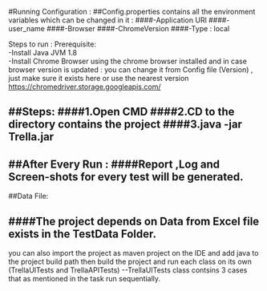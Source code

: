 #Running Configuration :
##Config.properties
 contains all the environment variables which can be changed in it :
####-Application URl 
####-user_name 
####-Browser 
####-ChromeVersion 
####-Type : local 

Steps to run :
Prerequisite:  
-Install Java JVM 1.8  
-Install Chrome Browser
using the chrome browser installed and in case browser version is updated : you can change it from Config file (Version) ,
 just make sure it exists here or use the nearest version 
https://chromedriver.storage.googleapis.com/

##Steps:
####1.Open CMD
####2.CD to the directory contains the project
####3.java -jar Trella.jar
-------------------------------------------------------------------------------------------------------------------------------------------------------
##After Every Run : 
####Report ,Log and Screen-shots for every test will be generated.
-------------------------------------------------------------------------------------------------------------------------------------------------------
##Data File:

####The project depends on Data from Excel file exists in the TestData Folder.
--------------------------------------------------------------------------------------------------------------------------------------------------------
you can also import the project as maven project on the IDE and add java to the project build path then build the project and run each class on its own 
(TrellaUITests and TrellaAPITests)
--TrellaUITests class contsins 3 cases that as mentioned in the task run sequentially.

 

